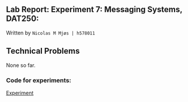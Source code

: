 ## Lab Report: Experiment 7: Messaging Systems, DAT250:

Written by `Nicolas M Mjøs | h578011`

## Technical Problems

None so far.

### Code for experiments:

[Experiment]()
